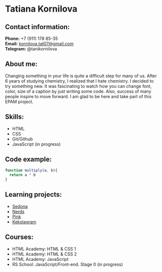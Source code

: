 # Tatiana Kornilova

## Contact information:

**Phone:** +7 (911) 178 85-35\
**Email:** kornilova.tat07@gmail.com\
**Telegram:** @tanikornilova

## About me:

Changing something in your life is quite a difficult step for many of us. After 6 years of studying chemistry, I realized that I hate chemistry. I decided to try something new. It was fascinating to watch how you can change font, color, size of a caption by just writing some code. Also, success of many people inspire to move forward. I am glad to be here and take part of this EPAM project.

## Skills:

* HTML
* CSS
* Git/Github
* JavaScript (in progress)

## Code example:

```javascript
function multiply(a, b){
  return a * b
}
```

## Learning projects:

* [Sedona](https://github.com/tkornilova/1763669-sedona-31)
* [Nerds](https://github.com/tkornilova/1763669-nerds-31)
* [Pink](https://github.com/tkornilova/1763669-pink-23)
* [Kekstagram](https://github.com/tkornilova/1763669-kekstagram-24)

## Courses:

* HTML Academy: HTML & CSS 1
* HTML Academy: HTML & CSS 2
* HTML Academy: JavaScript
* RS School: JavaScript/Front-end. Stage 0 (in progress)